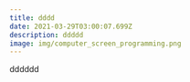 ```yaml
---
title: dddd
date: 2021-03-29T03:00:07.699Z
description: ddddd
image: img/computer_screen_programming.png
---
```

dddddd